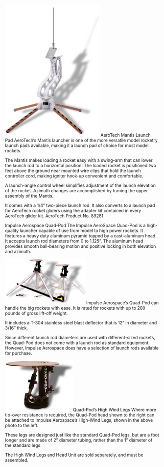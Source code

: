 ![](/images/mantis.jpg)AeroTech Mantis Launch Pad AeroTech’s Mantis launcher is one of the more versatile model rocketry launch pads available, making it a launch pad of choice for most model rockets.

The Mantis makes loading a rocket easy with a swing-arm that can lower the launch rod to a horizontal position. The loaded rocket is positioned two feet above the ground near mounted wire clips that hold the launch controller cord, making igniter hook-up convenient and comfortable.

A launch-angle control wheel simplifies adjustment of the launch elevation of the rocket. Azimuth changes are accomplished by turning the upper assembly of the Mantis.

It comes with a 1/4” two-piece launch rod. It also converts to a launch pad for AeroTech rocket gliders using the adapter kit contained in every AeroTech glider kit. AeroTech Product No. 89281

Impulse Aerospace Quad-Pod The Impulse AeroSpace Quad-Pod is a high-quality launcher capable of use from model to high power rockets. It features a heavy duty aluminum pyramid topped by a cast-aluminum head. It accepts launch rod diameters from 0 to 1.125”. The aluminum head provides smooth ball-bearing motion and positive locking in both elevation and azimuth.

![](/images/quadpod.jpg)Impulse Aerospace’s Quad-Pod can handle the big rockets with ease. It is rated for rockets with up to 200 pounds of gross lift-off weight.

It includes a T-304 stainless steel blast deflector that is 12” in diameter and 3/16” thick.

Since different launch rod diameters are used with different-sized rockets, the Quad-Pod does not come with a launch rod as standard equipment. However, Impulse Aerospace does have a selection of launch rods available for purchase.

![](/images/quadpod_head.jpg)Quad-Pod’s High Wind Legs Where more tip-over resistance is required, the Quad-Pod head shown to the right can be attached to Impulse Aerospace’s High-Wind Legs, shown in the above photo to the left.

These legs are designed just like the standard Quad-Pod legs, but are a foot longer and are made of 2” diameter tubing, rather than the 1” diameter of the standard legs.

The High Wind Legs and Head Unit are sold separately, and must be assembled.

